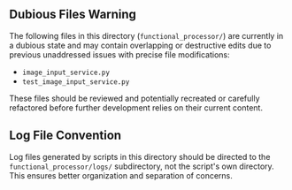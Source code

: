 ## Dubious Files Warning

The following files in this directory (`functional_processor/`) are currently in a dubious state and may contain overlapping or destructive edits due to previous unaddressed issues with precise file modifications:

- `image_input_service.py`
- `test_image_input_service.py`

These files should be reviewed and potentially recreated or carefully refactored before further development relies on their current content.

## Log File Convention

Log files generated by scripts in this directory should be directed to the `functional_processor/logs/` subdirectory, not the script's own directory. This ensures better organization and separation of concerns.